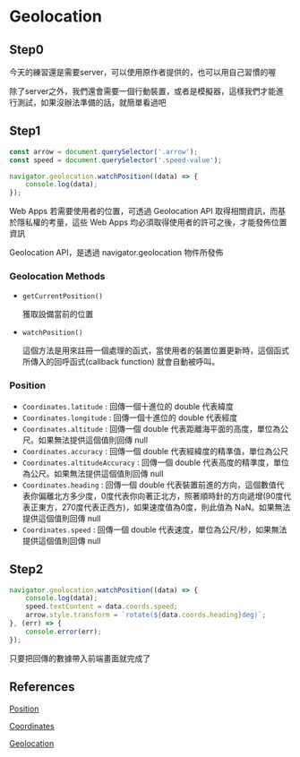 # Geolocation

## Step0

今天的練習還是需要server，可以使用原作者提供的，也可以用自己習慣的喔

除了server之外，我們還會需要一個行動裝置，或者是模擬器，這樣我們才能進行測試，如果沒辦法準備的話，就簡單看過吧

## Step1

```jsx
const arrow = document.querySelector('.arrow');
const speed = document.querySelector('.speed-value');

navigator.geolocation.watchPosition((data) => {
    console.log(data);
});
```

Web Apps 若需要使用者的位置，可透過 Geolocation API 取得相關資訊，而基於隱私權的考量，這些 Web Apps 均必須取得使用者的許可之後，才能發佈位置資訊

Geolocation API，是透過 navigator.geolocation 物件所發佈

### Geolocation Methods

- `getCurrentPosition()`

    獲取設備當前的位置

- `watchPosition()`

    這個方法是用來註冊一個處理的函式，當使用者的裝置位置更新時，這個函式所傳入的回呼函式(callback function) 就會自動被呼叫。

### Position

- `Coordinates.latitude` : 回傳一個十進位的 double 代表緯度
- `Coordinates.longitude` : 回傳一個十進位的 double 代表經度
- `Coordinates.altitude` : 回傳一個 double 代表距離海平面的高度，單位為公尺。如果無法提供這個值則回傳 null
- `Coordinates.accuracy` : 回傳一個 double 代表經緯度的精準值，單位為公尺
- `Coordinates.altitudeAccuracy` : 回傳一個 double 代表高度的精準度，單位為公尺。如果無法提供這個值則回傳 null
- `Coordinates.heading` : 回傳一個 double 代表裝置前進的方向，這個數值代表你偏離北方多少度，0度代表你向著正北方，照著順時針的方向遞增(90度代表正東方，270度代表正西方)，如果速度值為0度，則此值為 NaN。如果無法提供這個值則回傳 null
- `Coordinates.speed` : 回傳一個 double 代表速度，單位為公尺/秒，如果無法提供這個值則回傳 null

## Step2

```jsx
navigator.geolocation.watchPosition((data) => {
    console.log(data);
    speed.textContent = data.coords.speed;
    arrow.style.transform = `rotate(${data.coords.heading}deg)`;
}, (err) => {
    console.error(err);
});
```

只要把回傳的數據帶入前端畫面就完成了

## References

[Position](https://developer.mozilla.org/zh-TW/docs/Web/API/GeolocationPosition)

[Coordinates](https://developer.mozilla.org/zh-TW/docs/Web/API/GeolocationCoordinates)

[Geolocation](https://developer.mozilla.org/zh-TW/docs/Web/API/Geolocation)